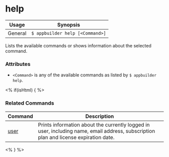 help
==========

Usage | Synopsis
------|-------
General | `$ appbuilder help [<Command>]`

Lists the available commands or shows information about the selected command.

### Attributes
* `<Command>` is any of the available commands as listed by `$ appbuilder help`.

<% if(isHtml) { %> 
### Related Commands

Command | Description
----------|----------
[user](user.html) | Prints information about the currently logged in user, including name, email address, subscription plan and license expiration date.
<% } %>